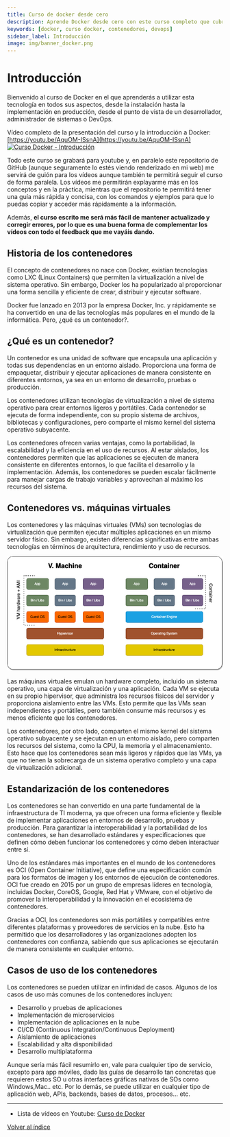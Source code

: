 ```yaml
---
title: Curso de docker desde cero
description: Aprende Docker desde cero con este curso completo que cubre todos los aspectos, incluyendo la historia, ventajas, y casos de uso de los contenedores.
keywords: [docker, curso docker, contenedores, devops]
sidebar_label: Introducción
image: img/banner_docker.png
---
```


# Introducción
Bienvenido al curso de Docker en el que aprenderás a utilizar esta tecnología en todos sus aspectos, desde la instalación hasta la implementación en producción, desde el punto de vista de un desarrollador, administrador de sistemas o DevOps.

Vídeo completo de la presentación del curso y la introducción a Docker:
[https://youtu.be/AquOM-ISsnA](https://youtu.be/AquOM-ISsnA)
[![Curso Docker - Introducción](https://img.youtube.com/vi/AquOM-ISsnA/maxresdefault.jpg)](https://www.youtube.com/watch?v=AquOM-ISsnA)

Todo este curso se grabará para youtube y, en paralelo este repositorio de GitHub (aunque seguramente lo estés viendo renderizado en mi web) me servirá de guión para los vídeos aunque también te permitirá seguir el curso de forma paralela. Los vídeos me permitirán explayarme más en los conceptos y en la práctica, mientras que el repositorio te permitirá tener una guía más rápida y concisa, con los comandos y ejemplos para que lo puedas copiar y acceder más rápidamente a la información.

Además, **el curso escrito me será más fácil de mantener actualizado y corregir errores, por lo que es una buena forma de complementar los vídeos con todo el feedback que me vayáis dando.**


## Historia de los contenedores
El concepto de contenedores no nace con Docker, existían tecnologías como LXC (Linux Containers) que permiten la virtualización a nivel de sistema operativo. Sin embargo, Docker los ha popularizado al proporcionar una forma sencilla y eficiente de crear, distribuir y ejecutar software.

Docker fue lanzado en 2013 por la empresa Docker, Inc. y rápidamente se ha convertido en una de las tecnologías más populares en el mundo de la informática. Pero, ¿qué es un contenedor?.


## ¿Qué es un contenedor?
Un contenedor es una unidad de software que encapsula una aplicación y todas sus dependencias en un entorno aislado. Proporciona una forma de empaquetar, distribuir y ejecutar aplicaciones de manera consistente en diferentes entornos, ya sea en un entorno de desarrollo, pruebas o producción.

Los contenedores utilizan tecnologías de virtualización a nivel de sistema operativo para crear entornos ligeros y portátiles. Cada contenedor se ejecuta de forma independiente, con su propio sistema de archivos, bibliotecas y configuraciones, pero comparte el mismo kernel del sistema operativo subyacente.

Los contenedores ofrecen varias ventajas, como la portabilidad, la escalabilidad y la eficiencia en el uso de recursos. Al estar aislados, los contenedores permiten que las aplicaciones se ejecuten de manera consistente en diferentes entornos, lo que facilita el desarrollo y la implementación. Además, los contenedores se pueden escalar fácilmente para manejar cargas de trabajo variables y aprovechan al máximo los recursos del sistema.



## Contenedores vs. máquinas virtuales
Los contenedores y las máquinas virtuales (VMs) son tecnologías de virtualización que permiten ejecutar múltiples aplicaciones en un mismo servidor físico. Sin embargo, existen diferencias significativas entre ambas tecnologías en términos de arquitectura, rendimiento y uso de recursos.

![Contenedores vs VMS](diagramas/vms_vs_containers.drawio.png)



Las máquinas virtuales emulan un hardware completo, incluido un sistema operativo, una capa de virtualización y una aplicación. Cada VM se ejecuta en su propio hipervisor, que administra los recursos físicos del servidor y proporciona aislamiento entre las VMs. Esto permite que las VMs sean independientes y portátiles, pero también consume más recursos y es menos eficiente que los contenedores.

Los contenedores, por otro lado, comparten el mismo kernel del sistema operativo subyacente y se ejecutan en un entorno aislado, pero comparten los recursos del sistema, como la CPU, la memoria y el almacenamiento. Esto hace que los contenedores sean más ligeros y rápidos que las VMs, ya que no tienen la sobrecarga de un sistema operativo completo y una capa de virtualización adicional.


## Estandarización de los contenedores
Los contenedores se han convertido en una parte fundamental de la infraestructura de TI moderna, ya que ofrecen una forma eficiente y flexible de implementar aplicaciones en entornos de desarrollo, pruebas y producción. Para garantizar la interoperabilidad y la portabilidad de los contenedores, se han desarrollado estándares y especificaciones que definen cómo deben funcionar los contenedores y cómo deben interactuar entre sí.

Uno de los estándares más importantes en el mundo de los contenedores es OCI (Open Container Initiative), que define una especificación común para los formatos de imagen y los entornos de ejecución de contenedores. OCI fue creado en 2015 por un grupo de empresas líderes en tecnología, incluidas Docker, CoreOS, Google, Red Hat y VMware, con el objetivo de promover la interoperabilidad y la innovación en el ecosistema de contenedores.

Gracias a OCI, los contenedores son más portátiles y compatibles entre diferentes plataformas y proveedores de servicios en la nube. Esto ha permitido que los desarrolladores y las organizaciones adopten los contenedores con confianza, sabiendo que sus aplicaciones se ejecutarán de manera consistente en cualquier entorno.



## Casos de uso de los contenedores
Los contenedores se pueden utilizar en infinidad de casos. Algunos de los casos de uso más comunes de los contenedores incluyen:
* Desarrollo y pruebas de aplicaciones
* Implementación de microservicios
* Implementación de aplicaciones en la nube
* CI/CD (Continuous Integration/Continuous Deployment)
* Aislamiento de aplicaciones
* Escalabilidad y alta disponibilidad
* Desarrollo multiplataforma

Aunque sería más fácil resumirlo en, vale para cualquier tipo de servicio, excepto para app móviles, dado las guías de desarrollo tan concretas que requieren estos SO u otras interfaces gráficas nativas de SOs como Windows,Mac.. etc. Por lo demás, se puede utilizar en cualquier tipo de aplicación web, APIs, backends, bases de datos, procesos... etc.

---
* Lista de vídeos en Youtube: [Curso de Docker](https://www.youtube.com/playlist?list=PLQhxXeq1oc2n7YnjRhq7qVMzZWtDY7Zz0)

[Volver al índice](README.md#índice)


